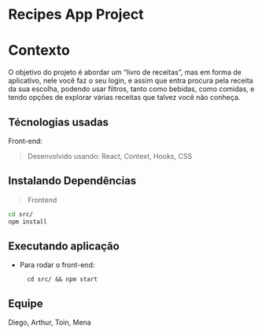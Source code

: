 # Recipes App Project

# Contexto
O objetivo do projeto é abordar um “livro de receitas”, mas em forma de aplicativo, nele você faz o seu login, e assim que entra procura pela receita da sua escolha, podendo usar filtros, tanto como bebidas, como comidas, e tendo opções de explorar várias receitas que talvez você não conheça.

## Técnologias usadas

Front-end:
> Desenvolvido usando: React, Context, Hooks, CSS


## Instalando Dependências

> Frontend
```bash
cd src/
npm install
``` 
## Executando aplicação

* Para rodar o front-end:

  ```
    cd src/ && npm start
  ```

## Equipe
Diego, Arthur, Toin, Mena
